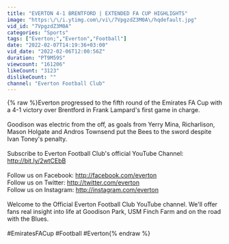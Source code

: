 ```yaml
---
title: "EVERTON 4-1 BRENTFORD | EXTENDED FA CUP HIGHLIGHTS"
image: "https:\/\/i.ytimg.com\/vi\/7VpgzdZ3M0A\/hqdefault.jpg"
vid_id: "7VpgzdZ3M0A"
categories: "Sports"
tags: ["Everton;","Everton","Football"]
date: "2022-02-07T14:19:36+03:00"
vid_date: "2022-02-06T12:00:56Z"
duration: "PT9M59S"
viewcount: "161206"
likeCount: "3123"
dislikeCount: ""
channel: "Everton Football Club"
---
```

{% raw %}Everton progressed to the fifth round of the Emirates FA Cup with a 4-1 victory over Brentford in Frank Lampard's first game in charge.<br /><br />Goodison was electric from the off, as goals from Yerry Mina, Richarlison, Mason Holgate and Andros Townsend put the Bees to the sword despite Ivan Toney's penalty.<br /><br />Subscribe to Everton Football Club's official YouTube Channel: <a rel="nofollow" target="blank" href="http://bit.ly/2wtCEbB">http://bit.ly/2wtCEbB</a><br /><br />Follow us on Facebook: <a rel="nofollow" target="blank" href="http://facebook.com/everton">http://facebook.com/everton</a><br />Follow us on Twitter: <a rel="nofollow" target="blank" href="http://twitter.com/everton">http://twitter.com/everton</a><br />Follow us on Instagram: <a rel="nofollow" target="blank" href="http://instagram.com/everton">http://instagram.com/everton</a><br /><br />Welcome to the Official Everton Football Club YouTube channel. We'll offer fans real insight into life at Goodison Park, USM Finch Farm and on the road with the Blues.<br /><br />#EmiratesFACup #Football #Everton{% endraw %}
